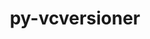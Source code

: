 ---
title: "py-vcversioner"
layout: cache
categories: [package, v0.18.1]
meta: {"versions": ["2.16.0.0"], "compilers": ["gcc@=7.5.0"], "oss": ["ubuntu18.04"], "platforms": ["linux"], "targets": ["x86_64"], "stacks": ["e4s", "root"], "num_specs": 1, "num_specs_by_stack": {"e4s": 1, "root": 1}}
spec_details: [{"hash": "uefa5uhh6h2n7fg5kkqzan4btlqv5vam", "compiler": "gcc@=7.5.0", "versions": ["2.16.0.0"], "os": "ubuntu18.04", "platform": "linux", "target": "x86_64", "variants": [], "stacks": ["e4s", "root"], "size": "-", "tarball": "https://binaries.spack.io/releases/v0.18.1/build_cache/linux-ubuntu18.04-x86_64/gcc-7.5.0/py-vcversioner-2.16.0.0/linux-ubuntu18.04-x86_64-gcc-7.5.0-py-vcversioner-2.16.0.0-uefa5uhh6h2n7fg5kkqzan4btlqv5vam.spack"}]
---